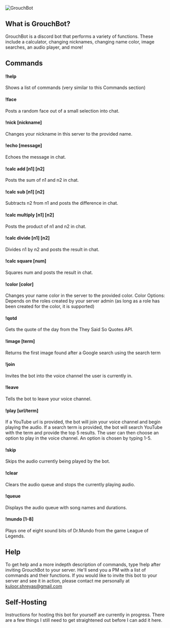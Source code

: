 ![GrouchBot](https://i.imgur.com/sT4OG9t.jpg)
## What is GrouchBot?
GrouchBot is a discord bot that performs a variety of functions. These include a calculator, changing nicknames, changing name color, image searches, an audio player, and more!

## Commands
#### !help
Shows a list of commands (very similar to this Commands section)
#### !face
Posts a random face out of a small selection into chat.
#### !nick [nickname]
Changes your nickname in this server to the provided name.
#### !echo [message]
Echoes the message in chat.
#### !calc add [n1] [n2]
Posts the sum of n1 and n2 in chat.
#### !calc sub [n1] [n2]
Subtracts n2 from n1 and posts the difference in chat.
#### !calc multiply [n1] [n2]
Posts the product of n1 and n2 in chat.
#### !calc divide [n1] [n2]
Divides n1 by n2 and posts the result in chat.
#### !calc square [num]
Squares num and posts the result in chat.
#### !color [color]
Changes your name color in the server to the provided color. 
Color Options: Depends on the roles created by your server admin (as long as a role has been created for the color, it is supported)
#### !qotd
Gets the quote of the day from the They Said So Quotes API.
#### !image [term]
Returns the first image found after a Google search using the search term
#### !join
Invites the bot into the voice channel the user is currently in.
#### !leave
Tells the bot to leave your voice channel.
#### !play [url/term]
If a YouTube url is provided, the bot will join your voice channel and begin playing the audio. If a search term is provided, the bot will search YouTube with the term and provide the top 5 results. The user can then choose an option to play in the voice channel. An option is chosen by typing 1-5.
#### !skip
Skips the audio currently being played by the bot.
#### !clear
Clears the audio queue and stops the currently playing audio.
#### !queue
Displays the audio queue with song names and durations.
#### !mundo [1-8]
Plays one of eight sound bits of Dr.Mundo from the game League of Legends. 

## Help
To get help and a more indepth description of commands, type !help after inviting GrouchBot to your server. He'll send you a PM with a list of commands and their functions. If you would like to invite this bot to your server and see it in action, please contact me personally at kuloor.shreyas@gmail.com

## Self-Hosting
Instructions for hosting this bot for yourself are currently in progress. There are a few things I still need to get straightened out before I can add it here.
